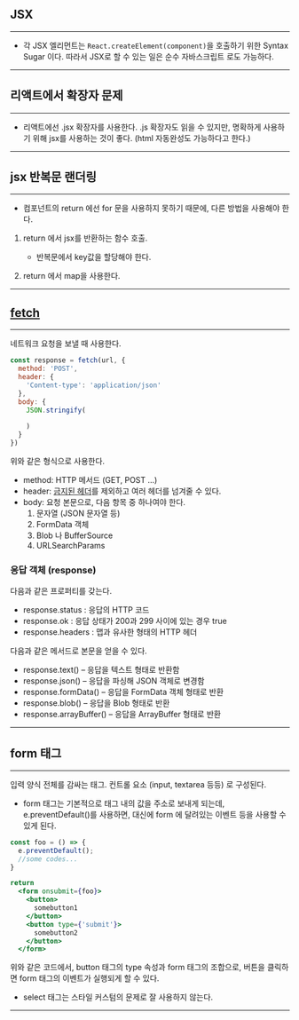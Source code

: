 ## JSX
--- 
- 각 JSX 엘리먼트는 ```React.createElement(component)```을 호출하기 위한 Syntax Sugar 이다. 따라서 JSX로 할 수 있는 일은 순수 자바스크립트 로도 가능하다.
---

## 리액트에서 확장자 문제
---
- 리액트에선 .jsx 확장자를 사용한다. .js 확장자도 읽을 수 있지만, 명확하게 사용하기 위해 jsx를 사용하는 것이 좋다.
(html 자동완성도 가능하다고 한다.)
---
## jsx 반복문 랜더링
---
- 컴포넌트의 return 에선 for 문을 사용하지 못하기 때문에, 다른 방법을 사용해야 한다.

1. return 에서 jsx를 반환하는 함수 호출.
    - 반복문에서 key값을 할당해야 한다.

2. return 에서 map을 사용한다.
---
## [fetch](https://ko.javascript.info/fetch)
---
네트워크 요청을 보낼 때 사용한다.

```js
const response = fetch(url, {
  method: 'POST',
  header: {
    'Content-type': 'application/json'
  },
  body: {
    JSON.stringify(
   
    )
  }
})
```
위와 같은 형식으로 사용한다.

- method: HTTP 메서드 (GET, POST ...)
- header: [금지된 헤더](https://fetch.spec.whatwg.org/#forbidden-header-name)를 제외하고 여러 헤더를 넘겨줄 수 있다.
- body: 요청 본문으로, 다음 항목 중 하나여야 한다.
  1. 문자열 (JSON 문자열 등)
  2. FormData 객체
  3. Blob 나 BufferSource
  4. URLSearchParams

### 응답 객체 (response)

다음과 같은 프로퍼티를 갖는다.
- response.status : 응답의 HTTP 코드
- response.ok : 응답 상태가 200과 299 사이에 있는 경우 true
- response.headers : 맵과 유사한 형태의 HTTP 헤더

다음과 같은 메서드로 본문을 얻을 수 있다.
- response.text() – 응답을 텍스트 형태로 반환함
- response.json() – 응답을 파싱해 JSON 객체로 변경함
- response.formData() – 응답을 FormData 객체 형태로 반환
- response.blob() – 응답을 Blob 형태로 반환
- response.arrayBuffer() – 응답을 ArrayBuffer 형태로 반환

---
## form 태그
---
입력 양식 전체를 감싸는 태그. 컨트롤 요소 (input, textarea 등등) 로 구성된다.

- form 태그는 기본적으로 태그 내의 값을 주소로 보내게 되는데, e.preventDefault()를 사용하면, 대신에 form 에 달려있는 이벤트 등을 사용할 수 있게 된다.

```jsx
const foo = () => {
  e.preventDefault();
  //some codes...
}

return
  <form onsubmit={foo}>
    <button>
      somebutton1
    </button>
    <button type={'submit'}>
      somebutton2
    </button>
  </form>
```
위와 같은 코드에서, button 태그의 type 속성과 form 태그의 조합으로, 버튼을 클릭하면 form 태그의 이벤트가 실행되게 할 수 있다.


- select 태그는 스타일 커스텀의 문제로 잘 사용하지 않는다.
---